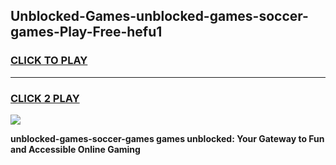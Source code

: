 
## Unblocked-Games-unblocked-games-soccer-games-Play-Free-hefu1
<h3>
<a href="https://premium76.site?title=unblocked-games-soccer-games&ref=20A">CLICK TO PLAY</a></h3>
<hr>

<h3>
<a href="https://premium76.site?title=unblocked-games-soccer-games&ref=20A">CLICK 2 PLAY</a>
  
</h3>

<a href="https://premium76.site?title=unblocked-games-soccer-games&ref=20A"><img src="https://clearcache.store/games.png"></a>


**unblocked-games-soccer-games games unblocked: Your Gateway to Fun and Accessible Online Gaming**
